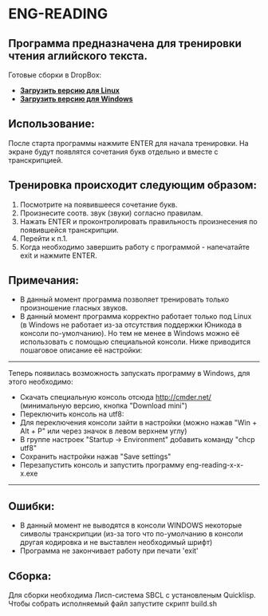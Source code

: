 ﻿ENG-READING
===========
Программа предназначена для тренировки чтения аглийского текста.
-------------------

Готовые сборки в DropBox:
 
- **[Загрузить версию для Linux](https://www.dropbox.com/s/wu65bj16fvdkjnd/eng-reading-0-0-1.elf?dl=0)**
- **[Загрузить версию для Windows](https://www.dropbox.com/s/9oqsbzptkf1nrhm/eng-reading-0-0-2.exe?dl=0)**

Использование:
-------------------
После старта программы нажмите ENTER для начала тренировки.
На экране будут появлятся сочетания букв отдельно и вместе с транскрипцией.

Тренировка происходит следующим образом:
-------------------------------------------
1. Посмотрите на появившееся сочетание букв.
2. Произнесите соотв. звук (звуки) согласно правилам.
3. Нажать ENTER и проконтролировать правильность произнесения по появившейся транскрипции.
4. Перейти к п.1.
5. Когда необходимо завершить работу с программой - напечатайте exit и нажмите ENTER.

Примечания:
---------------
 - В данный момент программа позволяет тренировать только произношение гласных звуков.
 - В данный момент программа корректно работает только под Linux (в Windows не работает из-за отсутствия поддержки Юникода в консоли по-умолчанию). Но тем не менее в Windows можно её использовать с помощью специальной консоли. Ниже приводится пошаговое описание её настройки:

-------------------------

Теперь появилась возможность запускать программу в Windows, для этого необходимо:
- Скачать специальную консоль отсюда http://cmder.net/ (минимальную версию, кнопка "Download mini")
- Переключить консоль на utf8:
- Для переключения консоли зайти в настройки (можно нажав "Win + Alt + P" или через значок в левом верхнем углу)
- В группе настроек "Startup -> Environment" добавить команду "chcp utf8"
- Сохранить настройки нажав "Save settings"
- Перезапустить консоль и запустить программу eng-reading-x-x-x.exe

--------------------------


Ошибки:
----------------
 - В данный момент не выводятся в консоли WINDOWS некоторые символы транскрипции (из-за того что по-умолчанию в консоли другая кодировка и не выставлен необходимый шрифт)
 - Программа не закончивает работу при печати 'exit'

Сборка:
-------
Для сборки необходима Лисп-система SBCL с установленым Quicklisp.
Чтобы собрать исполняемый файл запустите скрипт build.sh
